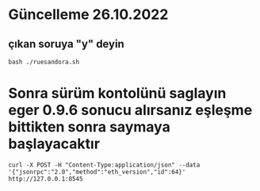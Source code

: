 # Güncelleme 26.10.2022

## çıkan soruya "y" deyin

```
bash ./ruesandora.sh
```


# Sonra sürüm kontolünü saglayın eger 0.9.6 sonucu alırsanız eşleşme bittikten sonra saymaya başlayacaktır

```
curl -X POST -H "Content-Type:application/json" --data '{"jsonrpc":"2.0","method":"eth_version","id":64}' http://127.0.0.1:8545

```
